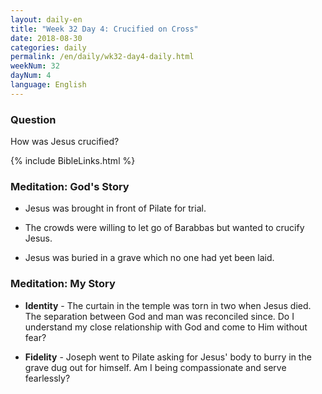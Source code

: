 ```yaml
---
layout: daily-en
title: "Week 32 Day 4: Crucified on Cross"
date: 2018-08-30 
categories: daily
permalink: /en/daily/wk32-day4-daily.html
weekNum: 32
dayNum: 4
language: English
---
```


### Question     
How was Jesus crucified? 

{% include BibleLinks.html %} 

### Meditation: God's Story   
+ Jesus was brought in front of Pilate for trial. 

+ The crowds were willing to let go of Barabbas but wanted to crucify Jesus. 

+ Jesus was buried in a grave which no one had yet been laid. 

### Meditation: My Story   
+ **Identity** - The curtain in the temple was torn in two when Jesus died. The separation between God and man was reconciled since. Do I understand my close relationship with God and come to Him without fear? 

+ **Fidelity** - Joseph went to Pilate asking for Jesus' body to burry in the grave dug out for himself. Am I being compassionate and serve fearlessly? 
